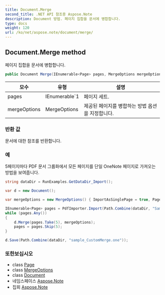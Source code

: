 ```yaml
---
title: Document.Merge
second_title: .NET API 참조용 Aspose.Note
description: Document 방법. 페이지 집합을 문서에 병합합니다.
type: docs
weight: 120
url: /ko/net/aspose.note/document/merge/
---
```

## Document.Merge method

페이지 집합을 문서에 병합합니다.

```csharp
public Document Merge(IEnumerable<Page> pages, MergeOptions mergeOptions = null)
```

| 모수 | 유형 | 설명 |
| --- | --- | --- |
| pages | IEnumerable`1 | 페이지 세트. |
| mergeOptions | MergeOptions | 제공된 페이지를 병합하는 방법 옵션을 지정합니다. |

### 반환 값

문서에 대한 참조를 반환합니다.

### 예

5페이지마다 PDF 문서 그룹화에서 모든 페이지를 단일 OneNote 페이지로 가져오는 방법을 보여줍니다.

```csharp
string dataDir = RunExamples.GetDataDir_Import();

var d = new Document();

var mergeOptions = new MergeOptions() { ImportAsSinglePage = true, PageSpacing = 100 };

IEnumerable<Page> pages = PdfImporter.Import(Path.Combine(dataDir, "SampleGrouping.pdf"));
while (pages.Any())
{
    d.Merge(pages.Take(5), mergeOptions);
    pages = pages.Skip(5);
}

d.Save(Path.Combine(dataDir, "sample_CustomMerge.one"));
```

### 또한보십시오

* class [Page](../../page/)
* class [MergeOptions](../../mergeoptions/)
* class [Document](../)
* 네임스페이스 [Aspose.Note](../../document/)
* 집회 [Aspose.Note](../../../)


